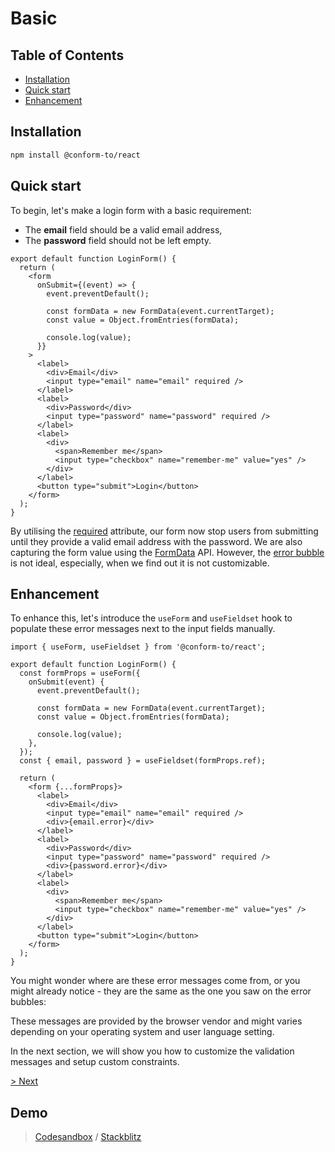 # Basic

<!-- aside -->

## Table of Contents

- [Installation](#installation)
- [Quick start](#quick-start)
- [Enhancement](#enhancement)

<!-- /aside -->

## Installation

```sh
npm install @conform-to/react
```

## Quick start

To begin, let's make a login form with a basic requirement:

- The **email** field should be a valid email address,
- The **password** field should not be left empty.

```tsx
export default function LoginForm() {
  return (
    <form
      onSubmit={(event) => {
        event.preventDefault();

        const formData = new FormData(event.currentTarget);
        const value = Object.fromEntries(formData);

        console.log(value);
      }}
    >
      <label>
        <div>Email</div>
        <input type="email" name="email" required />
      </label>
      <label>
        <div>Password</div>
        <input type="password" name="password" required />
      </label>
      <label>
        <div>
          <span>Remember me</span>
          <input type="checkbox" name="remember-me" value="yes" />
        </div>
      </label>
      <button type="submit">Login</button>
    </form>
  );
}
```

By utilising the [required](https://developer.mozilla.org/en-US/docs/Web/HTML/Attributes/required) attribute, our form now stop users from submitting until they provide a valid email address with the password. We are also capturing the form value using the [FormData](https://developer.mozilla.org/en-US/docs/Web/API/FormData) API. However, the [error bubble](https://codesandbox.io/s/cocky-fermi-zwjort?file=/src/App.js) is not ideal, especially, when we find out it is not customizable.

## Enhancement

To enhance this, let's introduce the `useForm` and `useFieldset` hook to populate these error messages next to the input fields manually.

```tsx
import { useForm, useFieldset } from '@conform-to/react';

export default function LoginForm() {
  const formProps = useForm({
    onSubmit(event) {
      event.preventDefault();

      const formData = new FormData(event.currentTarget);
      const value = Object.fromEntries(formData);

      console.log(value);
    },
  });
  const { email, password } = useFieldset(formProps.ref);

  return (
    <form {...formProps}>
      <label>
        <div>Email</div>
        <input type="email" name="email" required />
        <div>{email.error}</div>
      </label>
      <label>
        <div>Password</div>
        <input type="password" name="password" required />
        <div>{password.error}</div>
      </label>
      <label>
        <div>
          <span>Remember me</span>
          <input type="checkbox" name="remember-me" value="yes" />
        </div>
      </label>
      <button type="submit">Login</button>
    </form>
  );
}
```

You might wonder where are these error messages come from, or you might already notice - they are the same as the one you saw on the error bubbles:

These messages are provided by the browser vendor and might varies depending on your operating system and user language setting.

In the next section, we will show you how to customize the validation messages and setup custom constraints.

[> Next](../constraint)

## Demo

> [Codesandbox](https://codesandbox.io/s/github/edmundhung/conform/tree/v0.3.0/examples/basic) / [Stackblitz](https://stackblitz.com/github/edmundhung/conform/tree/v0.3.0/examples/basic)
